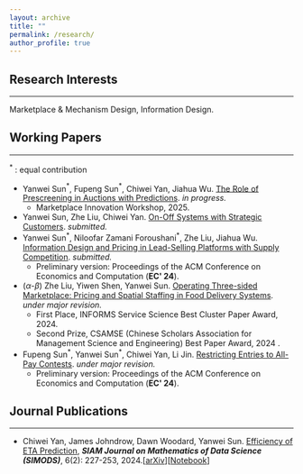 ```yaml
---
layout: archive
title: ""
permalink: /research/
author_profile: true
---
```



<!-- ## Research Interests
--------------------------------
Mechanism Design, Market Design; Information Design.
Auctions; Three-sided marketplace; Online Platforms

**Mechanism Design:** Information Design; Auctions.

**Market Design:** Three-sided marketplace -->


## Research Interests
--------------------------------
Marketplace & Mechanism Design, Information Design.

<!-- **Mechanism & Market Design**: Three-sided marketplace; Auctions.

**Information Design**: Bayesian Persuasion. -->





<!--
## Working in Progress
-------------
- Operating Three-sided Marketplace: Pricing and Spatial Staffing in Food Delivery Systems
  -  with Zhe Liu and Yiwen Shen
 -->



## Working Papers

-------------

$^\ast$ :  equal contribution

- Yanwei Sun$^\ast$, Fupeng Sun$^\ast$, Chiwei Yan, Jiahua Wu. [The Role of Prescreening in Auctions with Predictions](https://arxiv.org/pdf/2502.12117). _in progress._
  - Marketplace Innovation Workshop, 2025.
- Yanwei Sun, Zhe Liu, Chiwei Yan. [On-Off Systems with Strategic Customers](https://papers.ssrn.com/sol3/papers.cfm?abstract_id=5202068). _submitted._
- Yanwei Sun$^\ast$, Niloofar Zamani Foroushani$^\ast$, Zhe Liu, Jiahua Wu. [Information Design and Pricing in Lead-Selling Platforms with Supply Competition](https://papers.ssrn.com/sol3/papers.cfm?abstract_id=4872681). _submitted._
  - Preliminary version: Proceedings of the ACM Conference on Economics and Computation (**EC' 24**).
- ($\alpha$-$\beta$) Zhe Liu, Yiwen Shen, Yanwei Sun. [Operating Three-sided Marketplace: Pricing and Spatial Staffing in Food Delivery Systems](https://papers.ssrn.com/sol3/papers.cfm?abstract_id=4668867). _under major revision._
  - First Place, INFORMS Service Science Best Cluster Paper Award, 2024.
  - Second Prize, CSAMSE (Chinese Scholars Association for Management Science and Engineering) Best Paper Award, 2024 .
- Fupeng Sun$^\ast$, Yanwei Sun$^\ast$, Chiwei Yan, Li Jin. [Restricting Entries to All-Pay Contests](https://arxiv.org/pdf/2205.08104.pdf). _under major revision._
  - Preliminary version: Proceedings of the ACM Conference on Economics and Computation (**EC' 24**).

  
<!-- - [[Poster]](https://github.com/Yanwei-Sun/Yanwei-Sun.github.io/blob/a71896b256598e9689fcb70f3f49d592cadb3d98/files/SEC_poster.pdf)  [[Slide]](https://github.com/Yanwei-Sun/Yanwei-Sun.github.io/blob/6848520e15ce623cbd8427039ff66aa9086cf922/files/slide_SEC.pdf) -->

 
## Journal Publications
-------------
- Chiwei Yan, James Johndrow, Dawn Woodard, Yanwei Sun. [Efficiency of ETA Prediction](https://epubs.siam.org/doi/abs/10.1137/23M155699X?journalCode=sjmdaq), **_SIAM Journal on Mathematics of Data Science (SIMODS)_**, 6(2): 227-253, 2024.[[arXiv](https://arxiv.org/abs/2112.09993)][[Notebook](https://github.com/yanchiwei/eta/blob/main/examples.ipynb)] 


<!--
## Undergraduate Publications

---------------

During my undergraduate study, I was very fortunate to work with Dr. Zhenjun Ming, Prof. [Janet K. Allen](https://scholar.google.com/citations?user=oJNeHV0AAAAJ&hl=en) and Prof. [Farrokh Mistree](https://scholar.google.com/citations?user=l1N0Nj0AAAAJ&hl=en) in the area of *computational education*. 

- Yanwei Sun, Peng Shan, Zachary Ball, Zhenjun Ming, Janet K. Allen, Farrokh Mistree. [Assessment of Student Learning through Reflection on Doing Using the Latent Dirichlet Algorithm.](https://asmedigitalcollection.asme.org/mechanicaldesign/article/doi/10.1115/1.4055376/1145784/Assessment-of-Student-Learning-through-Reflection) *Journal of Mechanical Design*. December 2022; 144(12): 122301 
  - Conference version:  [Assessment of Student Learning through Reflection on Doing in Engineering Design](https://asmedigitalcollection.asme.org/IDETC-CIE/proceedings-abstract/IDETC-CIE2021/85406/V004T04A009/1128083?redirectedFrom=PDF). *ASME Conference on Design Engineering, Virtual*. Paper Number IDETC 2021-70250.  
-->

















